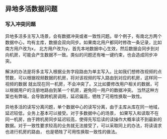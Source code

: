 ## 异地多活数据问题
### 写入冲突问题
异地多活多主写入场景，会有数据冲突或者一致性问题。举个例子，有南北方两个数据中心，均有主库，数据会双向同步。如果南北用户都同时修改一条记录，比如南方用户改为x，
北方用户改为y，首先本地数据中心生效，然后数据会同步到对向机房，可能会产生数据不一致。类似的问题还有唯一键约束，也会造成同步冲突。

解决的办法是将多主写入根据业务字段路由为单主写入。比如我们想修改视频的点赞数，可以根据视频数据的机房，将对该视频的写入路由到对应的机房，这样同一视频的数据
就出现在同一机房，不会冲突了。又比如要修改用户相关的数据，可以根据用户的注册地路由到某一个机房，避免同一用户的数据冲突。
当然这种方案也有弊端，会导致跨机房调用，延迟偏高，牺牲了可用性换取一致性。

异地多活的读写分离问题，单个数据中心的读写分离，由于主库从库在同一地域，延迟较低，业务上基本可以接受。对于多数据中心的场景，
如果写入和读取不在同一机房，由于跨机房同步延迟较高，使得先写后读的读操作大概率读不到最新的数据。对于一致性要求较高的业务就无法接受了，可以采取同上的办法，将读请求也进行机房的路由，
也是牺牲了可用性换取一致性的做法。
